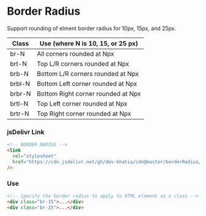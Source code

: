 # Border Radius

Support rounding of elment border radius for 10px, 15px, and 25px.

| Class  | Use (where N is 10, 15, or 25 px)  |
| ------ | ---------------------------------- |
| br-N   | All corners rounded at Npx         |
| brt-N  | Top L/R corners rounded at Npx     |
| brb-N  | Bottom L/R corners rounded at Npx  |
| brbl-N | Bottom Left corner rounded at Npx  |
| brbr-N | Bottom Right corner rounded at Npx |
| brtl-N | Top Left corner rounded at Npx     |
| brtr-N | Top Right corner rounded at Npx    |

### jsDelivr Link

```html
<!-- BORDER RADIUS -->
<link
  rel="stylesheet"
  href="https://cdn.jsdelivr.net/gh/dev-bhatia/cdn@master/borderRadius/borderRadius.css"
/>
```

### Use

```html
<!-- Specify the border radius to apply to HTML element as a class -->
<div class="br-15">...</div>
<div class="br-25">...</div>
```
